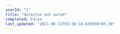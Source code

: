 ```yaml
---
userId: "1"
title: "delectus aut autem"
completed: False
last_updated: "2021-06-22T03:38:16.636938+05:30"
---
```

